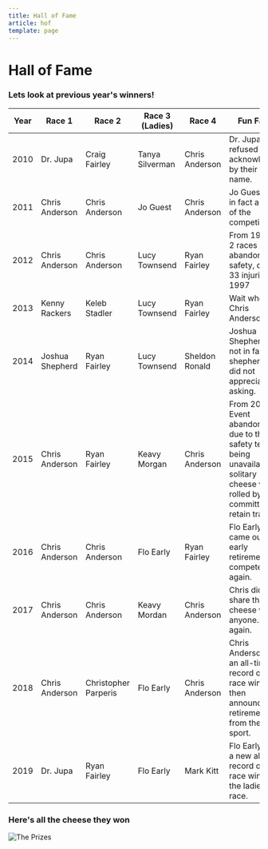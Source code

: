 ```yaml
---
title: Hall of Fame
article: hof
template: page
---
```


# Hall of Fame
### Lets look at previous year's winners!

| Year | Race 1 | Race 2 | Race 3 (Ladies) | Race 4 | Fun Facts |
| ---- | ------ | ------ | --------------- | ------ | --------- |
| 2010 | Dr. Jupa | Craig Fairley | Tanya Silverman | Chris Anderson | Dr. Jupa refused to be acknowledged by their first name.
| 2011 | Chris Anderson | Chris Anderson | Jo Guest | Chris Anderson | Jo Guest was in fact a guest of the competition.
| 2012 | Chris Anderson | Chris Anderson | Lucy Townsend | Ryan Fairley | From 1998 - 2 races abandoned for safety, due to 33 injuries in 1997
| 2013 | Kenny Rackers | Keleb Stadler | Lucy Townsend | Ryan Fairley | Wait where's Chris Anderson?
| 2014 | Joshua Shepherd | Ryan Fairley | Lucy Townsend | Sheldon Ronald | Joshua Shepherd is not in fact a shepherd and did not appreciate us asking.
| 2015 | Chris Anderson | Ryan Fairley | Keavy Morgan | Chris Anderson | From 2003 - Event abandoned due to the safety team being unavailable. A solitary cheese was rolled by the committee to retain tradition 
| 2016 | Chris Anderson | Chris Anderson | Flo Early | Ryan Fairley | Flo Early came out of early retirement to compete once again.
| 2017 | Chris Anderson | Chris Anderson | Keavy Mordan | Chris Anderson | Chris didn't share the cheese with anyone... again.
| 2018 | Chris Anderson | Christopher Parperis | Flo Early | Chris Anderson | Chris Anderson sets an all-time record of 22 race wins, then announces his retirement from the sport.
| 2019 | Dr. Jupa | Ryan Fairley | Flo Early | Mark Kitt | Flo Early sets a new all-time record of 4 race wins in the ladies race.

### Here's all the cheese they won

![The Prizes](ui/images/CheeseWheels.jpg)


